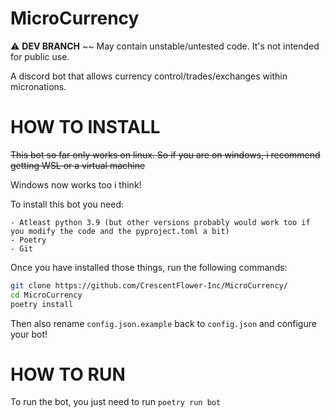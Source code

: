 # MicroCurrency
⚠️ **DEV BRANCH** ~~ May contain unstable/untested code. It's not intended for public use.

A discord bot that allows currency control/trades/exchanges within micronations.

# HOW TO INSTALL
~~This bot so far only works on linux. So if you are on windows, i recommend getting WSL or a virtual machine~~

Windows now works too i think!

To install this bot you need:

	- Atleast python 3.9 (but other versions probably would work too if you modify the code and the pyproject.toml a bit)
	- Poetry
	- Git


Once you have installed those things, run the following commands:
```bash
git clone https://github.com/CrescentFlower-Inc/MicroCurrency/
cd MicroCurrency
poetry install
```
Then also rename `config.json.example` back to `config.json` and configure your bot!

# HOW TO RUN
To run the bot, you just need to run `poetry run bot`

